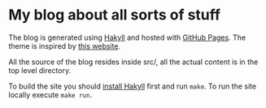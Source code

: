 # My blog about all sorts of stuff

The blog is generated using [Hakyll](https://jaspervdj.be/hakyll) and hosted
with [GitHub Pages](https://pages.github.com). The theme is inspired by [this
website](http://bettermotherfuckingwebsite.com).

All the source of the blog resides inside src/, all the actual content is in
the top level directory.

To build the site you should [install
Hakyll](https://jaspervdj.be/hakyll/tutorials/01-installation.html) first and
run `make`. To run the site locally execute `make run`.
